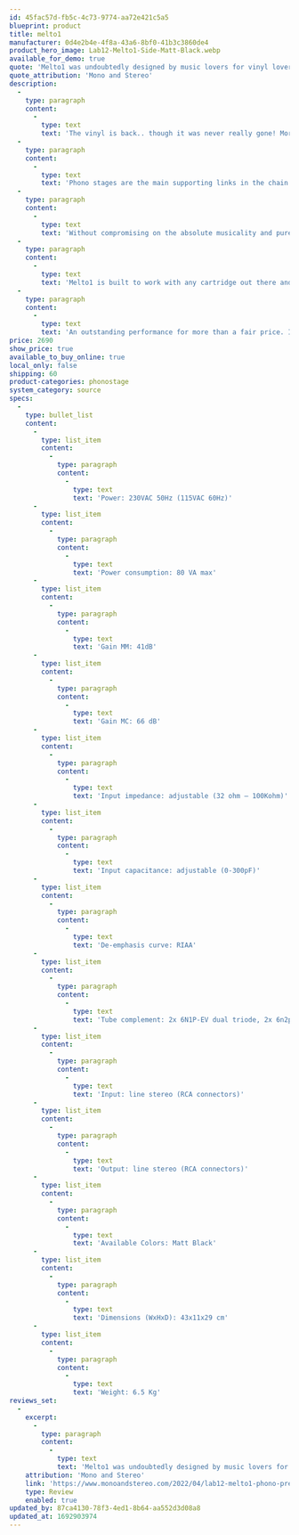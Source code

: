 ```yaml
---
id: 45fac57d-fb5c-4c73-9774-aa72e421c5a5
blueprint: product
title: melto1
manufacturer: 0d4e2b4e-4f8a-43a6-8bf0-41b3c3860de4
product_hero_image: Lab12-Melto1-Side-Matt-Black.webp
available_for_demo: true
quote: 'Melto1 was undoubtedly designed by music lovers for vinyl lovers and it offers the listener the possibility to enjoy the music very easily. It offers a high level of reproduction and sound with all the necessary settings at an affordable price.'
quote_attribution: 'Mono and Stereo'
description:
  -
    type: paragraph
    content:
      -
        type: text
        text: 'The vinyl is back.. though it was never really gone! More and more music lovers turn to analog sources, since they offer a more natural and original feeling in the perception of sound. So, here comes the newest member of our range melto1, to bring audiophiles a step closer to the true analog sound.'
  -
    type: paragraph
    content:
      -
        type: text
        text: 'Phono stages are the main supporting links in the chain of any high-end sound system. When designing melto1, we had in mind to bring to the fore a thoroughly musical phono stage, which will engage audiophiles to the analog sound and its benefits.'
  -
    type: paragraph
    content:
      -
        type: text
        text: 'Without compromising on the absolute musicality and pure recreation of sound, we managed to smoothly handle the sensitive cartridge signal and give you the opportunity to get the best possible from your turntable / cartridge system, through a variety of setting combinations.'
  -
    type: paragraph
    content:
      -
        type: text
        text: 'Melto1 is built to work with any cartridge out there and offers you various setting options to tune your favorite music with your own sound taste. Input impedance from 32 to 100000 ohm and capacitance up to 300pF, 4x NOS dual triodes -selected and strictly matched- incorporate the MM and RIAA EQ stages after a switchable low-noise step-up stage. Perfectly balanced PCB topology, Fine symmetry® and separate grounding paths for sensitive signal and high current ways, while our SRSG® topology provides an exceptional signal-to-noise ratio and channel separation.'
  -
    type: paragraph
    content:
      -
        type: text
        text: 'An outstanding performance for more than a fair price. In other words…the real deal!'
price: 2690
show_price: true
available_to_buy_online: true
local_only: false
shipping: 60
product-categories: phonostage
system_category: source
specs:
  -
    type: bullet_list
    content:
      -
        type: list_item
        content:
          -
            type: paragraph
            content:
              -
                type: text
                text: 'Power: 230VAC 50Hz (115VAC 60Hz)'
      -
        type: list_item
        content:
          -
            type: paragraph
            content:
              -
                type: text
                text: 'Power consumption: 80 VA max'
      -
        type: list_item
        content:
          -
            type: paragraph
            content:
              -
                type: text
                text: 'Gain MM: 41dB'
      -
        type: list_item
        content:
          -
            type: paragraph
            content:
              -
                type: text
                text: 'Gain MC: 66 dB'
      -
        type: list_item
        content:
          -
            type: paragraph
            content:
              -
                type: text
                text: 'Input impedance: adjustable (32 ohm – 100Kohm)'
      -
        type: list_item
        content:
          -
            type: paragraph
            content:
              -
                type: text
                text: 'Input capacitance: adjustable (0-300pF)'
      -
        type: list_item
        content:
          -
            type: paragraph
            content:
              -
                type: text
                text: 'De-emphasis curve: RIAA'
      -
        type: list_item
        content:
          -
            type: paragraph
            content:
              -
                type: text
                text: 'Tube complement: 2x 6N1P-EV dual triode, 2x 6n2p-EV dual triode'
      -
        type: list_item
        content:
          -
            type: paragraph
            content:
              -
                type: text
                text: 'Input: line stereo (RCA connectors)'
      -
        type: list_item
        content:
          -
            type: paragraph
            content:
              -
                type: text
                text: 'Output: line stereo (RCA connectors)'
      -
        type: list_item
        content:
          -
            type: paragraph
            content:
              -
                type: text
                text: 'Available Colors: Matt Black'
      -
        type: list_item
        content:
          -
            type: paragraph
            content:
              -
                type: text
                text: 'Dimensions (WxHxD): 43x11x29 cm'
      -
        type: list_item
        content:
          -
            type: paragraph
            content:
              -
                type: text
                text: 'Weight: 6.5 Kg'
reviews_set:
  -
    excerpt:
      -
        type: paragraph
        content:
          -
            type: text
            text: 'Melto1 was undoubtedly designed by music lovers for vinyl lovers and it offers the listener the possibility to enjoy the music very easily. It offers a high level of reproduction and sound with all the necessary settings at an affordable price.'
    attribution: 'Mono and Stereo'
    link: 'https://www.monoandstereo.com/2022/04/lab12-melto1-phono-preamplifier-review.html'
    type: Review
    enabled: true
updated_by: 87ca4130-78f3-4ed1-8b64-aa552d3d08a8
updated_at: 1692903974
---
```

